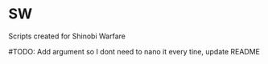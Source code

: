 # SW
Scripts created for Shinobi Warfare

#TODO: Add argument so I dont need to nano it every tine, update README

